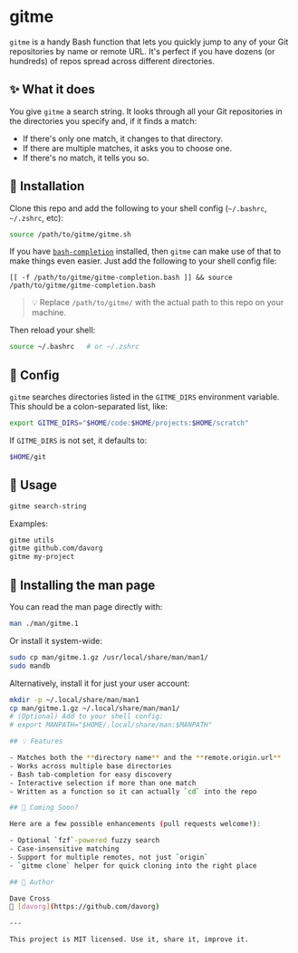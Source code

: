 # gitme

`gitme` is a handy Bash function that lets you quickly jump to any of your
Git repositories by name or remote URL. It's perfect if you have dozens (or
hundreds) of repos spread across different directories.

## ✨ What it does

You give `gitme` a search string. It looks through all your Git repositories
in the directories you specify and, if it finds a match:

- If there's only one match, it changes to that directory.
- If there are multiple matches, it asks you to choose one.
- If there's no match, it tells you so.

## 🔧 Installation

Clone this repo and add the following to your shell config (`~/.bashrc`,
`~/.zshrc`, etc):

```bash
source /path/to/gitme/gitme.sh
```

If you have [`bash-completion`](https://github.com/scop/bash-completion)
installed, then `gitme` can make use of that to make things even easier. Just
add the following to your shell config file:

```
[[ -f /path/to/gitme/gitme-completion.bash ]] && source /path/to/gitme/gitme-completion.bash
```

> 💡 Replace `/path/to/gitme/` with the actual path to this repo on your machine.

Then reload your shell:

```bash
source ~/.bashrc   # or ~/.zshrc
```

## 📂 Config

`gitme` searches directories listed in the `GITME_DIRS` environment variable.
This should be a colon-separated list, like:

```bash
export GITME_DIRS="$HOME/code:$HOME/projects:$HOME/scratch"
```

If `GITME_DIRS` is not set, it defaults to:

```bash
$HOME/git
```

## 🧪 Usage

```bash
gitme search-string
```

Examples:

```bash
gitme utils
gitme github.com/davorg
gitme my-project
```

## 📘 Installing the man page

You can read the man page directly with:

```bash
man ./man/gitme.1
```

Or install it system-wide:

```bash
sudo cp man/gitme.1.gz /usr/local/share/man/man1/
sudo mandb
```

Alternatively, install it for just your user account:

```bash
mkdir -p ~/.local/share/man/man1
cp man/gitme.1.gz ~/.local/share/man/man1/
# (Optional) Add to your shell config:
# export MANPATH="$HOME/.local/share/man:$MANPATH"

## 💡 Features

- Matches both the **directory name** and the **remote.origin.url**
- Works across multiple base directories
- Bash tab-completion for easy discovery
- Interactive selection if more than one match
- Written as a function so it can actually `cd` into the repo

## 🚀 Coming Soon?

Here are a few possible enhancements (pull requests welcome!):

- Optional `fzf`-powered fuzzy search
- Case-insensitive matching
- Support for multiple remotes, not just `origin`
- `gitme clone` helper for quick cloning into the right place

## 👤 Author

Dave Cross  
📍 [davorg](https://github.com/davorg)

---

This project is MIT licensed. Use it, share it, improve it.
